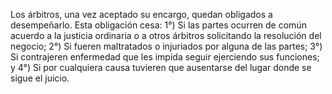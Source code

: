 Los árbitros, una vez aceptado su encargo, quedan obligados a desempeñarlo.
Esta obligación cesa:
1°) Si las partes ocurren de común acuerdo a la justicia ordinaria o a otros árbitros solicitando la resolución del negocio;
2°) Si fueren maltratados o injuriados por alguna de las partes;
3°) Si contrajeren enfermedad que les impida seguir ejerciendo sus funciones; y
4°) Si por cualquiera causa tuvieren que ausentarse del lugar donde se sigue el juicio.

